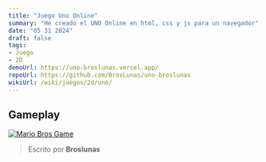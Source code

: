 ```yaml
---
title: "Juego Uno Online"
summary: "He creado el UNO Online en html, css y js para un navegador"
date: "05 31 2024"
draft: false
tags:
- Juego
- 2D
demoUrl: https://uno-broslunas.vercel.app/
repoUrl: https://github.com/BrosLunas/uno-broslunas
wikiUrl: /wiki/juegos/2d/uno/
---
```


## Gameplay
[![Mario Bros Game](/img/games/uno-online.png)](/video/gameplay/uno.mp4)

> Escrito por **Broslunas**